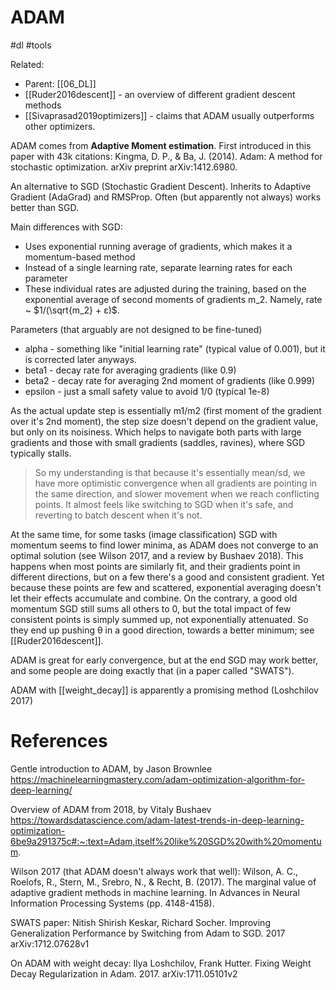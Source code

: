 # ADAM

#dl #tools

Related: 
* Parent: [[06_DL]]
* [[Ruder2016descent]] - an overview of different gradient descent methods
* [[Sivaprasad2019optimizers]] - claims that ADAM usually outperforms other optimizers.

ADAM comes from **Adaptive Moment estimation**. First introduced in this paper with 43k citations: Kingma, D. P., & Ba, J. (2014). Adam: A method for stochastic optimization. arXiv preprint arXiv:1412.6980.

An alternative to  SGD (Stochastic Gradient Descent). Inherits to Adaptive Gradient (AdaGrad) and RMSProp. Often (but apparently not always) works better than SGD.

Main differences with SGD:
* Uses exponential running average of gradients, which makes it a momentum-based method
* Instead of a single learning rate, separate learning rates for each parameter
* These individual rates are adjusted during the training, based on the exponential average of second moments of gradients m_2. Namely, rate ~ $1/(\sqrt{m_2} + ε)$.

Parameters (that arguably are not designed to be fine-tuned)
* alpha	 - something like "initial learning rate" (typical value of 0.001), but it is corrected later anyways. 
* beta1 - decay rate for averaging gradients (like 0.9) 
* beta2 - decay rate for averaging 2nd moment of gradients (like 0.999)
* epsilon - just a small safety value to avoid 1/0 (typical 1e-8)

As the actual update step is essentially m1/m2 (first moment of the gradient over it's 2nd moment), the step size doesn't depend on the gradient value, but only on its noisiness. Which helps to navigate both parts with large gradients and those with small gradients (saddles, ravines), where SGD typically stalls.

> So my understanding is that because it's essentially mean/sd, we have more optimistic convergence when all gradients are pointing in the same direction, and slower movement when we reach conflicting points. It almost feels like switching to SGD when it's safe, and reverting to batch descent when it's not.

At the same time, for some tasks (image classification) SGD with momentum seems to find lower minima, as ADAM does not converge to an optimal solution (see Wilson 2017, and a review by Bushaev 2018). This happens when most points are similarly fit, and their gradients point in different directions, but on a few there's a good and consistent gradient. Yet  because these points are few and scattered, exponential averaging doesn't let their effects accumulate and combine. On the contrary, a good old momentum SGD still sums all others to 0, but the total impact of few consistent points is simply summed up, not exponentially attenuated. So they end up pushing θ in a good direction, towards a better minimum; see [[Ruder2016descent]].

ADAM is great for early convergence, but at the end SGD may work better, and some people are doing exactly that (in a paper called "SWATS").

ADAM with [[weight_decay]] is apparently a promising method (Loshchilov 2017)

# References

Gentle introduction to ADAM, by Jason Brownlee
https://machinelearningmastery.com/adam-optimization-algorithm-for-deep-learning/

Overview of ADAM from 2018, by Vitaly Bushaev
https://towardsdatascience.com/adam-latest-trends-in-deep-learning-optimization-6be9a291375c#:~:text=Adam,itself%20like%20SGD%20with%20momentum.

Wilson 2017 (that ADAM doesn't always work that well):
Wilson, A. C., Roelofs, R., Stern, M., Srebro, N., & Recht, B. (2017). The marginal value of adaptive gradient methods in machine learning. In Advances in Neural Information Processing Systems (pp. 4148-4158).

SWATS paper:
Nitish Shirish Keskar, Richard Socher. Improving Generalization Performance by Switching from Adam to SGD. 2017 arXiv:1712.07628v1

On ADAM with weight decay:
Ilya Loshchilov, Frank Hutter. Fixing Weight Decay Regularization in Adam. 2017. arXiv:1711.05101v2